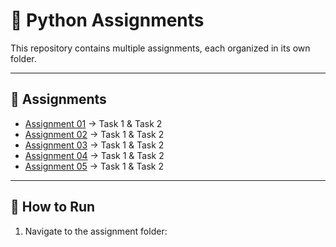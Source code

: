 # 🐍 Python Assignments

This repository contains multiple assignments, each organized in its own folder.

---

## 📂 Assignments
- [Assignment 01](./Assignment%201) → Task 1 & Task 2
- [Assignment 02](./Assignment%202) → Task 1 & Task 2
- [Assignment 03](./Assignment%203) → Task 1 & Task 2
- [Assignment 04](./Assignment%204) → Task 1 & Task 2
- [Assignment 05](./Assignment%206) → Task 1 & Task 2
---

## 🚀 How to Run
1. Navigate to the assignment folder:

